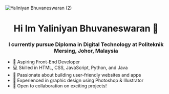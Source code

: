 
![Yaliniyan Bhuvaneswaran (2)](https://github.com/user-attachments/assets/c925c94e-0999-4595-ac11-ae37acdf8947)

<h1 align="center">Hi Im Yaliniyan Bhuvaneswaran 👋</h1>

<h3 align="center">I currently pursue Diploma in Digital Technology at Politeknik Mersing, Johor, Malaysia</h3>

- 🚀 Aspiring Front-End Developer
- 💻 Skilled in HTML, CSS, JavaScript, Python, and Java
- 🌟 Passionate about building user-friendly websites and apps
- 🎨 Experienced in graphic design using Photoshop & Illustrator
- 🤝 Open to collaboration on exciting projects!

